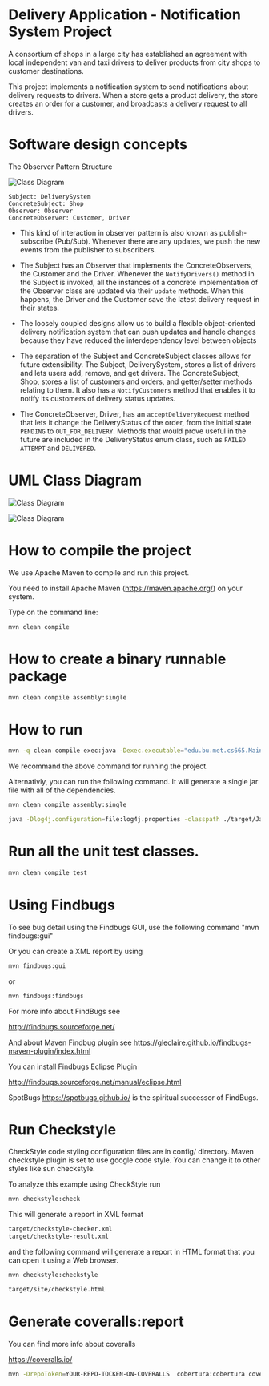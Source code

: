 # Delivery Application - Notification System Project

A consortium of shops in a large city has established an agreement with local independent van and taxi drivers to deliver products from city shops to customer destinations.

This project implements a notification system to send notifications about delivery requests to drivers.
When a store gets a product delivery, the store creates an order for a customer, and broadcasts a delivery request to all drivers.

# Software design concepts
The Observer Pattern Structure

![Class Diagram](observer_pattern.png)

```
Subject: DeliverySystem
ConcreteSubject: Shop
Observer: Observer
ConcreteObserver: Customer, Driver
```

- This kind of interaction in observer pattern is also known as publish-subscribe (Pub/Sub).
Whenever there are any updates, we push the new events from the publisher to subscribers.

- The Subject has an Observer that implements the ConcreteObservers, the Customer and the Driver.
Whenever the `NotifyDrivers()` method in the Subject is invoked, all the instances of a concrete implementation of the Observer class are updated via their `update` methods.
When this happens, the Driver and the Customer save the latest delivery request in their states. 

- The loosely coupled designs allow us to build a flexible object-oriented delivery notification system that can push
  updates and handle changes because they have reduced the interdependency level between objects

- The separation of the Subject and ConcreteSubject classes allows for future extensibility.
The Subject, DeliverySystem, stores a list of drivers and lets users add, remove, and get drivers.
The ConcreteSubject, Shop, stores a list of customers and orders, and getter/setter methods relating to them. It also has a `NotifyCustomers` method that enables it to notify its customers of delivery status updates.

- The ConcreteObserver, Driver, has an `acceptDeliveryRequest` method that lets it change the DeliveryStatus of the order, from the initial state `PENDING` to `OUT_FOR_DELIVERY`.
Methods that would prove useful in the future are included in the DeliveryStatus enum class, such as `FAILED ATTEMPT` and `DELIVERED`. 

# UML Class Diagram

![Class Diagram](assignment2_uml_without_dependencies.png)

![Class Diagram](assignment2_uml.png)

# How to compile the project

We use Apache Maven to compile and run this project. 

You need to install Apache Maven (https://maven.apache.org/)  on your system. 

Type on the command line: 

```bash
mvn clean compile
```

# How to create a binary runnable package 


```bash
mvn clean compile assembly:single
```


# How to run

```bash
mvn -q clean compile exec:java -Dexec.executable="edu.bu.met.cs665.Main" -Dlog4j.configuration="file:log4j.properties"
```

We recommand the above command for running the project. 

Alternativly, you can run the following command. It will generate a single jar file with all of the dependencies. 

```bash
mvn clean compile assembly:single

java -Dlog4j.configuration=file:log4j.properties -classpath ./target/JavaProjectTemplate-1.0-SNAPSHOT-jar-with-dependencies.jar  edu.bu.met.cs665.Main
```


# Run all the unit test classes.


```bash
mvn clean compile test

```

# Using Findbugs 

To see bug detail using the Findbugs GUI, use the following command "mvn findbugs:gui"

Or you can create a XML report by using  


```bash
mvn findbugs:gui 
```

or 


```bash
mvn findbugs:findbugs
```


For more info about FindBugs see 

http://findbugs.sourceforge.net/

And about Maven Findbug plugin see 
https://gleclaire.github.io/findbugs-maven-plugin/index.html


You can install Findbugs Eclipse Plugin 

http://findbugs.sourceforge.net/manual/eclipse.html



SpotBugs https://spotbugs.github.io/ is the spiritual successor of FindBugs.


# Run Checkstyle 

CheckStyle code styling configuration files are in config/ directory. Maven checkstyle plugin is set to use google code style. 
You can change it to other styles like sun checkstyle. 

To analyze this example using CheckStyle run 

```bash
mvn checkstyle:check
```

This will generate a report in XML format


```bash
target/checkstyle-checker.xml
target/checkstyle-result.xml
```

and the following command will generate a report in HTML format that you can open it using a Web browser. 

```bash
mvn checkstyle:checkstyle
```

```bash
target/site/checkstyle.html
```


# Generate  coveralls:report 

You can find more info about coveralls 

https://coveralls.io/

```bash
mvn -DrepoToken=YOUR-REPO-TOCKEN-ON-COVERALLS  cobertura:cobertura coveralls:report
```


